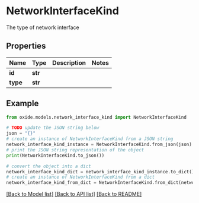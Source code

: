 # NetworkInterfaceKind

The type of network interface

## Properties

Name | Type | Description | Notes
------------ | ------------- | ------------- | -------------
**id** | **str** |  | 
**type** | **str** |  | 

## Example

```python
from oxide.models.network_interface_kind import NetworkInterfaceKind

# TODO update the JSON string below
json = "{}"
# create an instance of NetworkInterfaceKind from a JSON string
network_interface_kind_instance = NetworkInterfaceKind.from_json(json)
# print the JSON string representation of the object
print(NetworkInterfaceKind.to_json())

# convert the object into a dict
network_interface_kind_dict = network_interface_kind_instance.to_dict()
# create an instance of NetworkInterfaceKind from a dict
network_interface_kind_from_dict = NetworkInterfaceKind.from_dict(network_interface_kind_dict)
```
[[Back to Model list]](../README.md#documentation-for-models) [[Back to API list]](../README.md#documentation-for-api-endpoints) [[Back to README]](../README.md)



